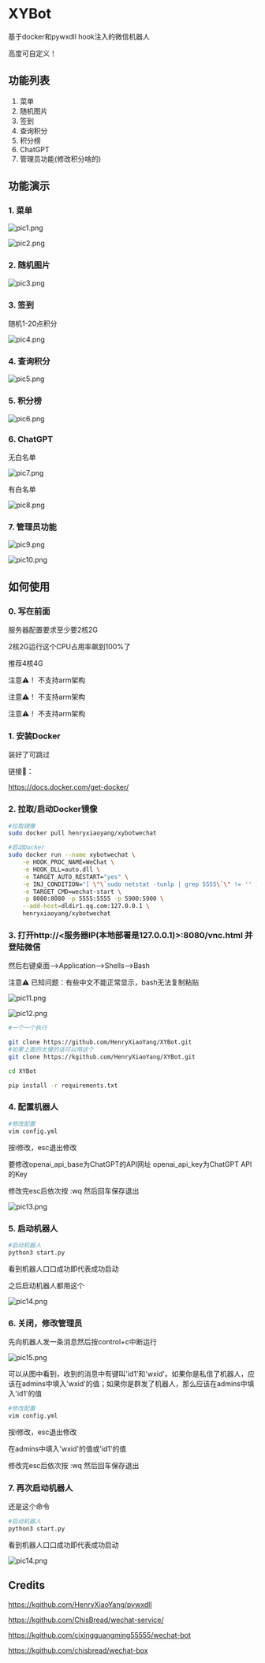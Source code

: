 # XYBot
基于docker和pywxdll hook注入的微信机器人

高度可自定义！

## 功能列表

1. 菜单
2. 随机图片
3. 签到
4. 查询积分
5. 积分榜
6. ChatGPT
7. 管理员功能(修改积分啥的)

## 功能演示
### 1. 菜单

![pic1.png](https://github.com/HenryXiaoYang/XYBot/blob/main/readmepics/pic1.png)

![pic2.png](https://github.com/HenryXiaoYang/XYBot/blob/main/readmepics/pic2.png)

### 2. 随机图片

![pic3.png](https://github.com/HenryXiaoYang/XYBot/blob/main/readmepics/pic3.png)

### 3. 签到

随机1-20点积分

![pic4.png](https://github.com/HenryXiaoYang/XYBot/blob/main/readmepics/pic4.png)

### 4. 查询积分

![pic5.png](https://github.com/HenryXiaoYang/XYBot/blob/main/readmepics/pic5.png)

### 5. 积分榜

![pic6.png](https://github.com/HenryXiaoYang/XYBot/blob/main/readmepics/pic6.png)

### 6. ChatGPT

无白名单

![pic7.png](https://github.com/HenryXiaoYang/XYBot/blob/main/readmepics/pic7.png)

有白名单

![pic8.png](https://github.com/HenryXiaoYang/XYBot/blob/main/readmepics/pic8.png)

### 7. 管理员功能

![pic9.png](https://github.com/HenryXiaoYang/XYBot/blob/main/readmepics/pic9.png)

![pic10.png](https://github.com/HenryXiaoYang/XYBot/blob/main/readmepics/pic10.png)

## 如何使用

### 0. 写在前面
服务器配置要求至少要2核2G

2核2G运行这个CPU占用率飙到100%了

推荐4核4G

注意⚠！ 不支持arm架构️

注意⚠！ 不支持arm架构️

注意⚠！ 不支持arm架构️


### 1. 安装Docker

装好了可跳过

链接🔗：

https://docs.docker.com/get-docker/

### 2. 拉取/启动Docker镜像
```bash
#拉取镜像
sudo docker pull henryxiaoyang/xybotwechat
```
```bash
#启动Docker
sudo docker run --name xybotwechat \
    -e HOOK_PROC_NAME=WeChat \
    -e HOOK_DLL=auto.dll \
    -e TARGET_AUTO_RESTART="yes" \
    -e INJ_CONDITION="[ \"\`sudo netstat -tunlp | grep 5555\`\" != '' ] && exit 0 ; sleep 5 ; curl 'http://127.0.0.1:8680/hi' 2>/dev/null | grep -P 'code.:0'" \
    -e TARGET_CMD=wechat-start \
    -p 8080:8080 -p 5555:5555 -p 5900:5900 \
    --add-host=dldir1.qq.com:127.0.0.1 \
    henryxiaoyang/xybotwechat
```

### 3. 打开http://<服务器IP(本地部署是127.0.0.1)>:8080/vnc.html 并登陆微信

然后右键桌面-->Application-->Shells-->Bash

注意⚠️ 已知问题：有些中文不能正常显示，bash无法复制粘贴

![pic11.png](https://github.com/HenryXiaoYang/XYBot/blob/main/readmepics/pic11.png)

![pic12.png](https://github.com/HenryXiaoYang/XYBot/blob/main/readmepics/pic12.png)

```bash
#一个一个执行

git clone https://github.com/HenryXiaoYang/XYBot.git
#如果上面的太慢的话可以用这个
git clone https://kgithub.com/HenryXiaoYang/XYBot.git

cd XYBot

pip install -r requirements.txt
```

### 4. 配置机器人
```bash
#修改配置
vim config.yml
```
按i修改，esc退出修改

要修改openai_api_base为ChatGPT的API网址 openai_api_key为ChatGPT API的Key

修改完esc后依次按 :wq 然后回车保存退出

![pic13.png](https://github.com/HenryXiaoYang/XYBot/blob/main/readmepics/pic13.png)



### 5. 启动机器人
```bash
#启动机器人
python3 start.py
```
看到机器人口口成功即代表成功启动

之后启动机器人都用这个

![pic14.png](https://github.com/HenryXiaoYang/XYBot/blob/main/readmepics/pic14.png)

### 6. 关闭，修改管理员
先向机器人发一条消息然后按control+c中断运行

![pic15.png](https://github.com/HenryXiaoYang/XYBot/blob/main/readmepics/pic15.png)

可以从图中看到，收到的消息中有键叫'id1'和'wxid'。如果你是私信了机器人，应该在admins中填入'wxid'的值；如果你是群发了机器人，那么应该在admins中填入'id1'的值

```bash
#修改配置
vim config.yml
```
按i修改，esc退出修改

在admins中填入'wxid'的值或'id1'的值

修改完esc后依次按 :wq 然后回车保存退出

### 7. 再次启动机器人
还是这个命令
```bash
#启动机器人
python3 start.py
```
看到机器人口口成功即代表成功启动

![pic14.png](https://github.com/HenryXiaoYang/XYBot/blob/main/readmepics/pic14.png)

## Credits
https://kgithub.com/HenryXiaoYang/pywxdll

https://kgithub.com/ChisBread/wechat-service/

https://kgithub.com/cixingguangming55555/wechat-bot

https://kgithub.com/chisbread/wechat-box